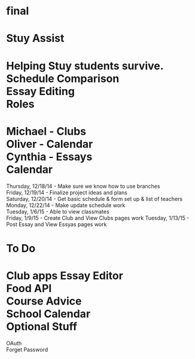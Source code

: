 final
=====
Stuy Assist  
=====
Helping Stuy students survive.  
Schedule Comparison  
Essay Editing  
Roles
=====
Michael - Clubs  
Oliver - Calendar  
Cynthia - Essays  
Calendar
=====
Thursday, 12/18/14 - Make sure we know how to use branches  
Friday, 12/19/14 - Finalize project ideas and plans  
Saturday, 12/20/14 - Get basic schedule & form set up & list of teachers  
Monday, 12/22/14 - Make update schedule work  
Tuesday, 1/6/15 - Able to view classmates  
Friday, 1/9/15 - Create Club and View Clubs pages work
Tuesday, 1/13/15 - Post Essay and View Essyas pages work

To Do
=====
Club apps
Essay Editor  
Food API  
Course Advice  
School Calendar  
Optional Stuff
=====
OAuth  
Forget Password  
